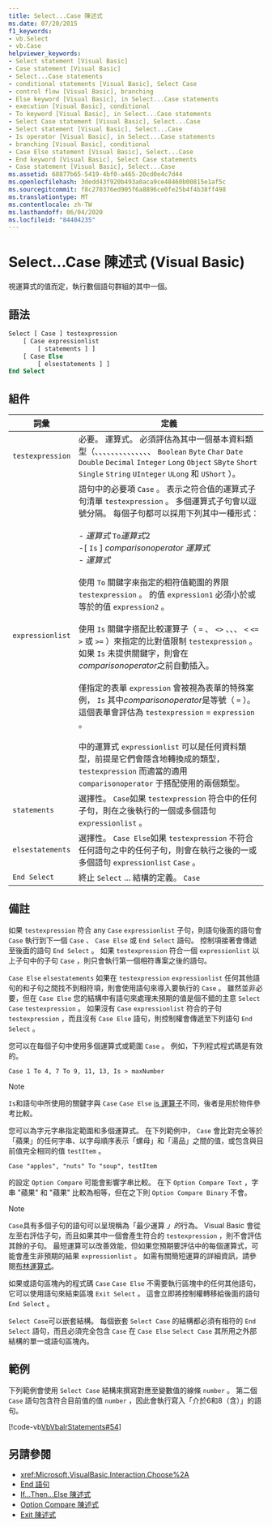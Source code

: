 ```yaml
---
title: Select...Case 陳述式
ms.date: 07/20/2015
f1_keywords:
- vb.Select
- vb.Case
helpviewer_keywords:
- Select statement [Visual Basic]
- Case statement [Visual Basic]
- Select...Case statements
- conditional statements [Visual Basic], Select Case
- control flow [Visual Basic], branching
- Else keyword [Visual Basic], in Select...Case statements
- execution [Visual Basic], conditional
- To keyword [Visual Basic], in Select...Case statements
- Select Case statement [Visual Basic], Select...Case
- Select statement [Visual Basic], Select...Case
- Is operator [Visual Basic], in Select...Case statements
- branching [Visual Basic], conditional
- Case Else statement [Visual Basic], Select...Case
- End keyword [Visual Basic], Select Case statements
- Case statement [Visual Basic], Select...Case
ms.assetid: 68877b65-5419-4bf0-a465-20cd0e4c7d44
ms.openlocfilehash: 3dedd43f920b493a0aca9ce48460b00815e1af5c
ms.sourcegitcommit: f8c270376ed905f6a8896ce0fe25b4f4b38ff498
ms.translationtype: MT
ms.contentlocale: zh-TW
ms.lasthandoff: 06/04/2020
ms.locfileid: "84404235"
---
```

# <a name="selectcase-statement-visual-basic"></a>Select...Case 陳述式 (Visual Basic)
視運算式的值而定，執行數個語句群組的其中一個。  
  
## <a name="syntax"></a>語法  
  
```vb  
Select [ Case ] testexpression  
    [ Case expressionlist  
        [ statements ] ]  
    [ Case Else  
        [ elsestatements ] ]  
End Select  
```  
  
## <a name="parts"></a>組件  
  
|詞彙|定義|  
|---|---|  
|`testexpression`|必要。 運算式。 必須評估為其中一個基本資料類型（、、、、、、、、、、、、、、 `Boolean` `Byte` `Char` `Date` `Double` `Decimal` `Integer` `Long` `Object` `SByte` `Short` `Single` `String` `UInteger` `ULong` 和 `UShort` ）。|  
|`expressionlist`|語句中的必要項 `Case` 。 表示之符合值的運算式子句清單 `testexpression` 。 多個運算式子句會以逗號分隔。 每個子句都可以採用下列其中一種形式：<br /><br /> -   *運算式* `To`*運算式*2<br />-[ `Is` ] *comparisonoperator* *運算式*<br />-   *運算式*<br /><br /> 使用 `To` 關鍵字來指定的相符值範圍的界限 `testexpression` 。 的值 `expression1` 必須小於或等於的值 `expression2` 。<br /><br /> 使用 `Is` 關鍵字搭配比較運算子（ `=` 、 `<>` 、、、 `<` `<=` `>` 或 `>=` ）來指定的比對值限制 `testexpression` 。 如果 `Is` 未提供關鍵字，則會在*comparisonoperator*之前自動插入。<br /><br /> 僅指定的表單 `expression` 會被視為表單的特殊案例， `Is` 其中*comparisonoperator*是等號（ `=` ）。 這個表單會評估為 `testexpression`  =  `expression` 。<br /><br /> 中的運算式 `expressionlist` 可以是任何資料類型，前提是它們會隱含地轉換成的類型， `testexpression` 而適當的適用 `comparisonoperator` 于搭配使用的兩個類型。|  
|`statements`|選擇性。 `Case`如果 `testexpression` 符合中的任何子句，則在之後執行的一個或多個語句 `expressionlist` 。|  
|`elsestatements`|選擇性。 `Case Else`如果 `testexpression` 不符合任何語句之中的任何子句，則會在執行之後的一或多個語句 `expressionlist` `Case` 。|  
|`End Select`|終止 `Select` ... 結構的定義。 `Case`|  
  
## <a name="remarks"></a>備註  
 如果 `testexpression` 符合 any `Case` `expressionlist` 子句，則語句後面的語句會 `Case` 執行到下一個 `Case` 、 `Case Else` 或 `End Select` 語句。 控制項接著會傳遞至後面的語句 `End Select` 。 如果 `testexpression` 符合一個 `expressionlist` 以上子句中的子句 `Case` ，則只會執行第一個相符專案之後的語句。  
  
 `Case Else` `elsestatements` 如果在 `testexpression` `expressionlist` 任何其他語句的和子句之間找不到相符項，則會使用語句來導入要執行的 `Case` 。 雖然並非必要，但在 `Case Else` 您的結構中有語句來處理未預期的值是個不錯的主意 `Select Case` `testexpression` 。 如果沒有 `Case` `expressionlist` 符合的子句 `testexpression` ，而且沒有 `Case Else` 語句，則控制權會傳遞至下列語句 `End Select` 。  
  
 您可以在每個子句中使用多個運算式或範圍 `Case` 。 例如，下列程式程式碼是有效的。  
  
 `Case 1 To 4, 7 To 9, 11, 13, Is > maxNumber`  
  
> [!NOTE]
> `Is`和語句中所使用的關鍵字與 `Case` `Case Else` [is 運算子](../operators/is-operator.md)不同，後者是用於物件參考比較。  
  
 您可以為字元字串指定範圍和多個運算式。 在下列範例中， `Case` 會比對完全等於「蘋果」的任何字串、以字母順序表示「螺母」和「湯品」之間的值，或包含與目前值完全相同的值 `testItem` 。  
  
 `Case "apples", "nuts" To "soup", testItem`  
  
 的設定 `Option Compare` 可能會影響字串比較。 在下 `Option Compare Text` ，字串 "蘋果" 和 "蘋果" 比較為相等，但在之下則 `Option Compare Binary` 不會。  
  
> [!NOTE]
> `Case`具有多個子句的語句可以呈現稱為「最少運算 *」的*行為。 Visual Basic 會從左至右評估子句，而且如果其中一個會產生符合的 `testexpression` ，則不會評估其餘的子句。 最短運算可以改善效能，但如果您預期要評估中的每個運算式，可能會產生非預期的結果 `expressionlist` 。 如需有關簡短運算的詳細資訊，請參閱[布林運算式](../../programming-guide/language-features/operators-and-expressions/boolean-expressions.md)。  
  
 如果或語句區塊內的程式碼 `Case` `Case Else` 不需要執行區塊中的任何其他語句，它可以使用語句來結束區塊 `Exit Select` 。 這會立即將控制權轉移給後面的語句 `End Select` 。  
  
 `Select Case`可以嵌套結構。 每個嵌套 `Select Case` 的結構都必須有相符的 `End Select` 語句，而且必須完全包含 `Case` 在 `Case Else` `Select Case` 其所用之外部結構的單一或語句區塊內。  
  
## <a name="example"></a>範例  
 下列範例會使用 `Select Case` 結構來撰寫對應至變數值的線條 `number` 。 第二個 `Case` 語句包含符合目前值的值 `number` ，因此會執行寫入「介於6和8（含）」的語句。  
  
 [!code-vb[VbVbalrStatements#54](~/samples/snippets/visualbasic/VS_Snippets_VBCSharp/VbVbalrStatements/VB/Class1.vb#54)]  
  
## <a name="see-also"></a>另請參閱

- <xref:Microsoft.VisualBasic.Interaction.Choose%2A>
- [End 語句](end-statement.md)
- [If...Then...Else 陳述式](if-then-else-statement.md)
- [Option Compare 陳述式](option-compare-statement.md)
- [Exit 陳述式](exit-statement.md)
